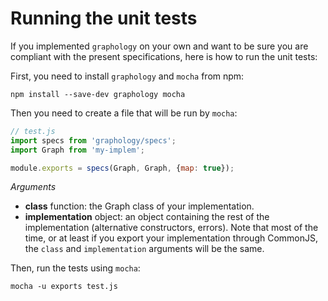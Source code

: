 # Running the unit tests

If you implemented `graphology` on your own and want to be sure you are compliant with the present specifications, here is how to run the unit tests:

First, you need to install `graphology` and `mocha` from npm:

```
npm install --save-dev graphology mocha
```

Then you need to create a file that will be run by `mocha`:

```js
// test.js
import specs from 'graphology/specs';
import Graph from 'my-implem';

module.exports = specs(Graph, Graph, {map: true});
```

*Arguments*

* **class** <span class="code">function</span>: the Graph class of your implementation.
* **implementation** <span class="code">object</span>: an object containing the rest of the implementation (alternative constructors, errors). Note that most of the time, or at least if you export your implementation through CommonJS, the `class` and `implementation` arguments will be the same.

Then, run the tests using `mocha`:

```
mocha -u exports test.js
```
